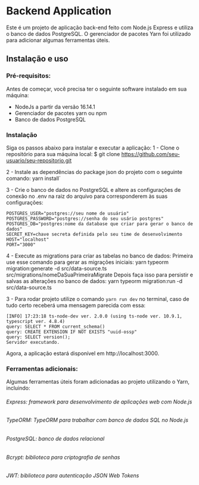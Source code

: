 # Backend Application 

Este é um projeto de aplicação back-end feito com Node.js Express e utiliza o banco de dados PostgreSQL. O gerenciador de pacotes Yarn foi utilizado para adicionar algumas ferramentas úteis.

##  Instalação e uso

### Pré-requisitos:
Antes de começar, você precisa ter o seguinte software instalado em sua máquina:
- NodeJs a partir da versão 16.14.1
- Gerenciador de pacotes yarn ou npm
- Banco de dados PostgreSQL

###  Instalação
Siga os passos abaixo para instalar e executar a aplicação:
1 - Clone o repositório para sua máquina local:
$ git clone https://github.com/seu-usuario/seu-repositorio.git

2 - Instale as dependências do package json do projeto com o seguinte comando:
yarn install`

3 - Crie o banco de dados no PostgreSQL e altere as configurações de conexão no .env na raiz do arquivo para corresponderem às suas configurações:
```
POSTGRES_USER="postgres://seu nome de usuário"
POSTGRES_PASSWORD="postgres://senha do seu usário postgres"
POSTGRES_DB="postgres:nome da database que criar para gerar o banco de dados"
SECRET_KEY=chave secreta definida pelo seu time de desenvolvimento
HOST="localhost"
PORT="3000"
```

4 - Execute as migrations para criar as tabelas no banco de dados:
Primeira use esse comando para gerar as migrações iniciais:
yarn typeorm migration:generate -d src/data-source.ts src/migrations/nomeDaSuaPrimeiraMigrate
Depois faça isso para persistir e salvas as alterações no banco de dados: 
yarn typeorm migration:run -d src/data-source.ts

3 - Para rodar projeto utilize o comando `yarn run dev` no terminal, caso de tudo certo receberá uma mensagem parecida com essa:

```
[INFO] 17:23:18 ts-node-dev ver. 2.0.0 (using ts-node ver. 10.9.1, typescript ver. 4.8.4)
query: SELECT * FROM current_schema()
query: CREATE EXTENSION IF NOT EXISTS "uuid-ossp"
query: SELECT version();
Servidor executando.
```
Agora, a aplicação estará disponível em http://localhost:3000.

<a name="devs"></a>

### Ferramentas adicionais: 
Algumas ferramentas úteis foram adicionadas ao projeto utilizando o Yarn, incluindo:

###### Express: framework para desenvolvimento de aplicações web com Node.js
###### TypeORM: TypeORM para trabalhar com banco de dados SQL no Node.js
###### PostgreSQL: banco de dados relacional
###### Bcrypt: biblioteca para criptografia de senhas
###### JWT: biblioteca para autenticação JSON Web Tokens


